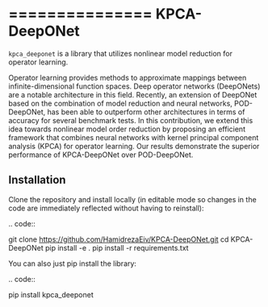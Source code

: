 ===============
KPCA-DeepONet
===============
``kpca_deeponet`` is a library that utilizes nonlinear model reduction for operator learning.

Operator learning provides methods to approximate mappings between infinite-dimensional function spaces. Deep operator networks (DeepONets) are a notable architecture in this field. Recently, an extension of DeepONet based on the combination of model reduction and neural networks, POD-DeepONet, has been able to outperform other architectures in terms of accuracy for several benchmark tests. In this contribution, we extend this idea towards nonlinear model order reduction by proposing an efficient framework that combines neural networks with kernel principal component analysis (KPCA) for operator learning. Our results demonstrate the superior performance of KPCA-DeepONet over POD-DeepONet.

Installation
------------

Clone the repository and install locally (in editable mode so changes in the code are immediately reflected without having to reinstall):

.. code::

  git clone https://github.com/HamidrezaEiv/KPCA-DeepONet.git
  cd KPCA-DeepONet
  pip install -e .
  pip install -r requirements.txt

You can also just pip install the library:


.. code::
  
  pip install kpca_deeponet